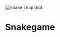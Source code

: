 ![snake snapshot ](https://github.com/nitinbind/Snakegame/assets/109801029/091fc578-133c-426b-bdee-6fb530d01c62)
# Snakegame
